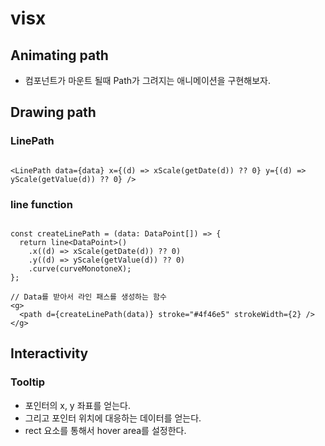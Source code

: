 # visx

## Animating path

- 컴포넌트가 마운트 될때 Path가 그려지는 애니메이션을 구현해보자.

## Drawing path

### LinePath

```tsx

<LinePath data={data} x={(d) => xScale(getDate(d)) ?? 0} y={(d) => yScale(getValue(d)) ?? 0} />

```

### line function

```tsx

const createLinePath = (data: DataPoint[]) => {
  return line<DataPoint>()
    .x((d) => xScale(getDate(d)) ?? 0)
    .y((d) => yScale(getValue(d)) ?? 0)
    .curve(curveMonotoneX);
};

// Data를 받아서 라인 패스를 생성하는 함수
<g>
  <path d={createLinePath(data)} stroke="#4f46e5" strokeWidth={2} />
</g>
```

## Interactivity

### Tooltip

- 포인터의 x, y 좌표를 얻는다.
- 그리고 포인터 위치에 대응하는 데이터를 얻는다.
- rect 요소를 통해서 hover area를 설정한다.
